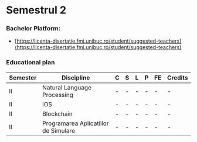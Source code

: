 
# Semestrul 2

### Bachelor Platform:
 - [https://licenta-disertatie.fmi.unibuc.ro/student/suggested-teachers](https://licenta-disertatie.fmi.unibuc.ro/student/suggested-teachers)

### Educational plan
| Semester | Discipline                                       | C | S | L | P | FE | Credits |
|----------|--------------------------------------------------|---|---|---|---|----|---------|
| II       | Natural Language Processing                      | - | - | - | - | -  | -       |
| II       | iOS                                              | - | - | - | - | -  | -       |
| II       | Blockchain                                       | - | - | - | - | -  | -       |
| II       | Programarea Aplicatiilor de Simulare             | - | - | - | - | -  | -       |
